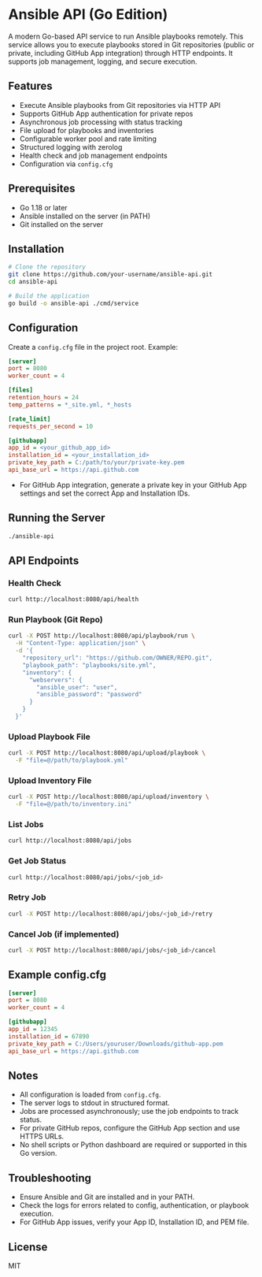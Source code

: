 # Ansible API (Go Edition)

A modern Go-based API service to run Ansible playbooks remotely. This service allows you to execute playbooks stored in Git repositories (public or private, including GitHub App integration) through HTTP endpoints. It supports job management, logging, and secure execution.

## Features

- Execute Ansible playbooks from Git repositories via HTTP API
- Supports GitHub App authentication for private repos
- Asynchronous job processing with status tracking
- File upload for playbooks and inventories
- Configurable worker pool and rate limiting
- Structured logging with zerolog
- Health check and job management endpoints
- Configuration via `config.cfg`

## Prerequisites

- Go 1.18 or later
- Ansible installed on the server (in PATH)
- Git installed on the server

## Installation

```bash
# Clone the repository
git clone https://github.com/your-username/ansible-api.git
cd ansible-api

# Build the application
go build -o ansible-api ./cmd/service
```

## Configuration

Create a `config.cfg` file in the project root. Example:

```ini
[server]
port = 8080
worker_count = 4

[files]
retention_hours = 24
temp_patterns = *_site.yml, *_hosts

[rate_limit]
requests_per_second = 10

[githubapp]
app_id = <your_github_app_id>
installation_id = <your_installation_id>
private_key_path = C:/path/to/your/private-key.pem
api_base_url = https://api.github.com
```

- For GitHub App integration, generate a private key in your GitHub App settings and set the correct App and Installation IDs.

## Running the Server

```bash
./ansible-api
```

## API Endpoints

### Health Check
```bash
curl http://localhost:8080/api/health
```

### Run Playbook (Git Repo)
```bash
curl -X POST http://localhost:8080/api/playbook/run \
  -H "Content-Type: application/json" \
  -d '{
    "repository_url": "https://github.com/OWNER/REPO.git",
    "playbook_path": "playbooks/site.yml",
    "inventory": {
      "webservers": {
        "ansible_user": "user",
        "ansible_password": "password"
      }
    }
  }'
```

### Upload Playbook File
```bash
curl -X POST http://localhost:8080/api/upload/playbook \
  -F "file=@/path/to/playbook.yml"
```

### Upload Inventory File
```bash
curl -X POST http://localhost:8080/api/upload/inventory \
  -F "file=@/path/to/inventory.ini"
```

### List Jobs
```bash
curl http://localhost:8080/api/jobs
```

### Get Job Status
```bash
curl http://localhost:8080/api/jobs/<job_id>
```

### Retry Job
```bash
curl -X POST http://localhost:8080/api/jobs/<job_id>/retry
```

### Cancel Job (if implemented)
```bash
curl -X POST http://localhost:8080/api/jobs/<job_id>/cancel
```

## Example config.cfg

```ini
[server]
port = 8080
worker_count = 4

[githubapp]
app_id = 12345
installation_id = 67890
private_key_path = C:/Users/youruser/Downloads/github-app.pem
api_base_url = https://api.github.com
```

## Notes
- All configuration is loaded from `config.cfg`.
- The server logs to stdout in structured format.
- Jobs are processed asynchronously; use the job endpoints to track status.
- For private GitHub repos, configure the GitHub App section and use HTTPS URLs.
- No shell scripts or Python dashboard are required or supported in this Go version.

## Troubleshooting
- Ensure Ansible and Git are installed and in your PATH.
- Check the logs for errors related to config, authentication, or playbook execution.
- For GitHub App issues, verify your App ID, Installation ID, and PEM file.

## License
MIT